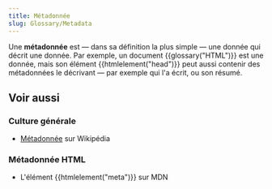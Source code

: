 ```yaml
---
title: Métadonnée
slug: Glossary/Metadata
---
```


Une **métadonnée** est — dans sa définition la plus simple — une donnée qui décrit une donnée. Par exemple, un document {{glossary("HTML")}} est une donnée, mais son élément {{htmlelement("head")}} peut aussi contenir des métadonnées le décrivant — par exemple qui l'a écrit, ou son résumé.

## Voir aussi

### Culture générale

- [Métadonnée](https://fr.wikipedia.org/wiki/Métadonnée) sur Wikipédia

### Métadonnée HTML

- L'élément {{htmlelement("meta")}} sur MDN
